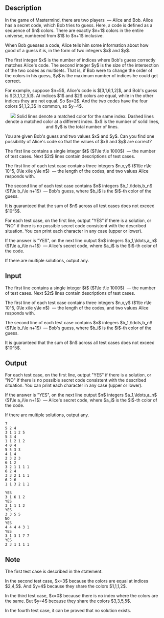 ## Description

<div><p>In the game of Mastermind, there are two players &nbsp;— Alice and Bob. Alice has a secret code, which Bob tries to guess. Here, a code is defined as a sequence of $n$ colors. There are exactly $n+1$ colors in the entire universe, numbered from $1$ to $n+1$ inclusive.</p><p>When Bob guesses a code, Alice tells him some information about how good of a guess it is, in the form of two integers $x$ and $y$.</p><p>The first integer $x$ is the number of indices where Bob's guess correctly matches Alice's code. The second integer $y$ is the size of the intersection of the two codes as multisets. That is, if Bob were to change the order of the colors in his guess, $y$ is the maximum number of indices he could get correct.</p><p>For example, suppose $n=5$, Alice's code is $[3,1,6,1,2]$, and Bob's guess is $[3,1,1,2,5]$. At indices $1$ and $2$ colors are equal, while in the other indices they are not equal. So $x=2$. And the two codes have the four colors $1,1,2,3$ in common, so $y=4$.</p><center> <img class="tex-graphics" src="file://ptQViDME.png" style="max-width: 100.0%;max-height: 100.0%;"> Solid lines denote a matched color for the same index. Dashed lines denote a matched color at a different index. $x$ is the number of solid lines, and $y$ is the total number of lines. </center><p>You are given Bob's guess and two values $x$ and $y$. Can you find one possibility of Alice's code so that the values of $x$ and $y$ are correct?</p></div><div class="input-specification"><p>The first line contains a single integer $t$ ($1\le t\le 1000$) &nbsp;— the number of test cases. Next $2t$ lines contain descriptions of test cases.</p><p>The first line of each test case contains three integers $n,x,y$ ($1\le n\le 10^5, 0\le x\le y\le n$) &nbsp;— the length of the codes, and two values Alice responds with.</p><p>The second line of each test case contains $n$ integers $b_1,\ldots,b_n$ ($1\le b_i\le n+1$) &nbsp;— Bob's guess, where $b_i$ is the $i$-th color of the guess.</p><p>It is guaranteed that the sum of $n$ across all test cases does not exceed $10^5$.</p></div><div class="output-specification"><p>For each test case, on the first line, output "<span class="tex-font-style-tt">YES</span>" if there is a solution, or "<span class="tex-font-style-tt">NO</span>" if there is no possible secret code consistent with the described situation. You can print each character in any case (upper or lower).</p><p>If the answer is "<span class="tex-font-style-tt">YES</span>", on the next line output $n$ integers $a_1,\ldots,a_n$ ($1\le a_i\le n+1$) &nbsp;— Alice's secret code, where $a_i$ is the $i$-th color of the code.</p><p>If there are multiple solutions, output any.</p></div>

## Input

<p>The first line contains a single integer $t$ ($1\le t\le 1000$) &nbsp;— the number of test cases. Next $2t$ lines contain descriptions of test cases.</p><p>The first line of each test case contains three integers $n,x,y$ ($1\le n\le 10^5, 0\le x\le y\le n$) &nbsp;— the length of the codes, and two values Alice responds with.</p><p>The second line of each test case contains $n$ integers $b_1,\ldots,b_n$ ($1\le b_i\le n+1$) &nbsp;— Bob's guess, where $b_i$ is the $i$-th color of the guess.</p><p>It is guaranteed that the sum of $n$ across all test cases does not exceed $10^5$.</p>

## Output

<p>For each test case, on the first line, output "<span class="tex-font-style-tt">YES</span>" if there is a solution, or "<span class="tex-font-style-tt">NO</span>" if there is no possible secret code consistent with the described situation. You can print each character in any case (upper or lower).</p><p>If the answer is "<span class="tex-font-style-tt">YES</span>", on the next line output $n$ integers $a_1,\ldots,a_n$ ($1\le a_i\le n+1$) &nbsp;— Alice's secret code, where $a_i$ is the $i$-th color of the code.</p><p>If there are multiple solutions, output any.</p>





```input1
7
5 2 4
3 1 1 2 5
5 3 4
1 1 2 1 2
4 0 4
5 5 3 3
4 1 4
2 3 2 3
6 1 2
3 2 1 1 1 1
6 2 4
3 3 2 1 1 1
6 2 6
1 1 3 2 1 1
```




```output1
YES
3 1 6 1 2
YES
3 1 1 1 2
YES
3 3 5 5
NO
YES
4 4 4 4 3 1
YES
3 1 3 1 7 7
YES
2 3 1 1 1 1
```



## Note

<p>The first test case is described in the statement.</p><p>In the second test case, $x=3$ because the colors are equal at indices $2,4,5$. And $y=4$ because they share the colors $1,1,1,2$.</p><p>In the third test case, $x=0$ because there is no index where the colors are the same. But $y=4$ because they share the colors $3,3,5,5$.</p><p>In the fourth test case, it can be proved that no solution exists.</p>

